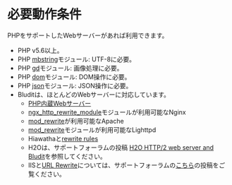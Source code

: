# 必要動作条件
<!-- position: 2 -->

PHPをサポートしたWebサーバーがあれば利用できます。

- PHP v5.6以上。
- PHP [mbstring](https://www.php.net/manual/en/book.mbstring.php)モジュール: UTF-8に必要。
- PHP [gd](https://www.php.net/manual/en/book.image.php)モジュール: 画像処理に必要。
- PHP [dom](https://www.php.net/manual/en/book.dom.php)モジュール: DOM操作に必要。
- PHP [json](https://www.php.net/manual/en/book.json.php)モジュール: JSON操作に必要。
- Bluditは、ほとんどのWebサーバーに対応しています。
    * [PHP内蔵Webサーバー](https://www.php.net/manual/en/features.commandline.webserver.php)
    * [ngx_http_rewrite_module](http://nginx.org/en/docs/http/ngx_http_rewrite_module.html)モジュールが利用可能なNginx
    * [mod_rewrite](http://httpd.apache.org/docs/current/mod/mod_rewrite.html)が利用可能なApache
    * [mod_rewrite](https://redmine.lighttpd.net/projects/1/wiki/docs_modrewrite)モジュールが利用可能なLighttpd
    * Hiawathaと[rewrite rules](https://www.hiawatha-webserver.org/howto/url_rewrite_rules)
    * H2Oは、サポートフォーラムの投稿 [H2O HTTP/2 web server and Bludit](https://forum.bludit.org/viewtopic.php?f=6&t=1015)を参照してください。
    * IISと[URL Rewrite](https://www.iis.net/downloads/microsoft/url-rewrite)については、サポートフォーラムの[こちら](https://forum.bludit.org/viewtopic.php?f=6&t=1420)の投稿をご覧ください。
